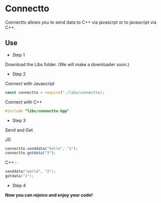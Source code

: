 # Connectto

Connectto allows you to send data to C++ via javascrpt or to javascript via C++.

## Use

- Step 1

Download the Libs folder. (We will make a downloader soon.)

- Step 2

Connect with Javascript

```js
const connectto = require("./libs/connectto);
```

Connect with C++

```cpp
#include "libs/connectto.hpp"
```

- Step 3

Send and Get

JS:

```js
connectto.senddata("hello", "1");
connectto.getdata("2");
```

C++ :

```cpp
senddata("world", "2");
getdata("1");
```

- Step 4

**Now you can rejoice and enjoy your code!**
